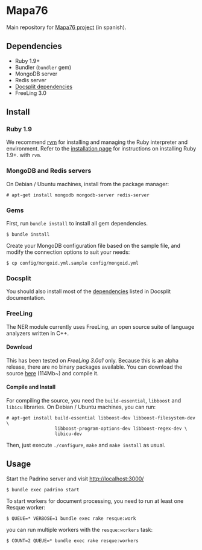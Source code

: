 Mapa76
======

Main repository for [Mapa76 project](http://mapa76.info/) (in spanish).


Dependencies
------------

  * Ruby 1.9+
  * Bundler (`bundler` gem)
  * MongoDB server
  * Redis server
  * [Docsplit dependencies](http://documentcloud.github.com/docsplit/#installation)
  * FreeLing 3.0


Install
-------

### Ruby 1.9 ###

We recommend [rvm](https://rvm.io/rvm/install/) for installing and managing the
Ruby interpreter and environment. Refer to the [installation
page](https://rvm.io/rvm/install/) for instructions on installing Ruby 1.9+.
with `rvm`.

### MongoDB and Redis servers ###

On Debian / Ubuntu machines, install from the package manager:

    # apt-get install mongodb mongodb-server redis-server

### Gems ###

First, run `bundle install` to install all gem dependencies.

    $ bundle install

Create your MongoDB configuration file based on the sample file, and modify the
connection options to suit your needs:

    $ cp config/mongoid.yml.sample config/mongoid.yml

### Docsplit ###

You should also install most of the
[dependencies](http://documentcloud.github.com/docsplit/#installation) listed
in Docsplit documentation.

### FreeLing ###

The NER module currently uses FreeLing, an open source suite of language
analyzers written in C++.

#### Download ####

This has been tested on *FreeLing 3.0a1* only. Because this is an alpha
release, there are no binary packages available. You can download the source
[here](http://devel.cpl.upc.edu/freeling/downloads/16) (114Mb~) and compile it.

#### Compile and Install ####

For compiling the source, you need the `build-essential`, `libboost` and
`libicu` libraries. On Debian / Ubuntu machines, you can run:

    # apt-get install build-essential libboost-dev libboost-filesystem-dev \
                      libboost-program-options-dev libboost-regex-dev \
                      libicu-dev

Then, just execute `./configure`, `make` and `make install` as usual.


Usage
-----

Start the Padrino server and visit [http://localhost:3000/](http://localhost:3000/)

    $ bundle exec padrino start

To start workers for document processing, you need to run at least one Resque
worker:

    $ QUEUE=* VERBOSE=1 bundle exec rake resque:work

you can run multiple workers with the `resque:workers` task:

    $ COUNT=2 QUEUE=* bundle exec rake resque:workers
